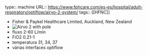 type:: machine
URL:: https://www.fphcare.com/es-es/hospital/adult-respiratory/optiflow/airvo-2-system/
tags:: [[HFNC]]

- Fisher & Paykel Healthcare Limited, Auckland, New Zealand
- ![Airvo 2 with pole](https://resources.fphcare.com/content/airvo2-system-pole-with-indicators-lg-1x1.jpg)
- fluxo 2-60 L/min
- FiO2 0.21-1
- temperatura 31, 34, 37
- várias interfaces optiflow